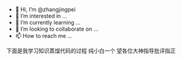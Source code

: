 - 👋 Hi, I’m @zhangjingpei
- 👀 I’m interested in ...
- 🌱 I’m currently learning ...
- 💞️ I’m looking to collaborate on ...
- 📫 How to reach me ...

<!---
zhangjingpei/zhangjingpei is a ✨ special ✨ repository because its `README.md` (this file) appears on your GitHub profile.
You can click the Preview link to take a look at your changes.
--->
下面是我学习知识蒸馏代码的过程 纯小白一个 望各位大神指导批评指正
